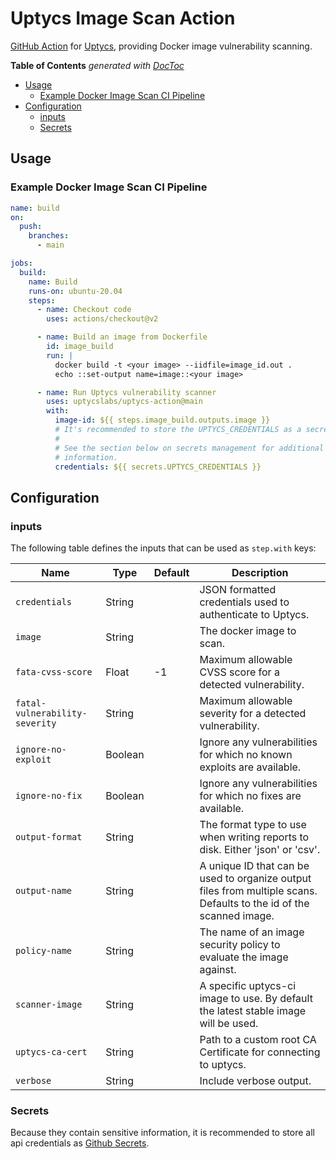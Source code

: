 # Uptycs Image Scan Action

[GitHub Action](https://github.com/features/actions) for [Uptycs](https://github.com/uptycslabs/uptycs-action), providing Docker image vulnerability scanning.

<!-- START doctoc generated TOC please keep comment here to allow auto update -->
<!-- DON'T EDIT THIS SECTION, INSTEAD RE-RUN doctoc TO UPDATE -->
**Table of Contents**  *generated with [DocToc](https://github.com/thlorenz/doctoc)*

- [Usage](#usage)
  - [Example Docker Image Scan CI Pipeline](#example-docker-image-scan-ci-pipeline)
- [Configuration](#configuration)
  - [inputs](#inputs)
  - [Secrets](#secrets)

<!-- END doctoc generated TOC please keep comment here to allow auto update -->

## Usage

### Example Docker Image Scan CI Pipeline

```yaml
name: build
on:
  push:
    branches:
      - main

jobs:
  build:
    name: Build
    runs-on: ubuntu-20.04
    steps:
      - name: Checkout code
        uses: actions/checkout@v2

      - name: Build an image from Dockerfile
        id: image_build
        run: |
          docker build -t <your image> --iidfile=image_id.out .
          echo ::set-output name=image::<your image>

      - name: Run Uptycs vulnerability scanner
        uses: uptycslabs/uptycs-action@main
        with:
          image-id: ${{ steps.image_build.outputs.image }}
          # It's recommended to store the UPTYCS_CREDENTIALS as a secrets.
          #
          # See the section below on secrets management for additional
          # information.
          credentials: ${{ secrets.UPTYCS_CREDENTIALS }}
```

## Configuration

### inputs

The following table defines the inputs that can be used as `step.with` keys:

| Name                           | Type    | Default | Description                                                                           |
|--------------------------------|---------|---------|---------------------------------------------------------------------------------------|
| `credentials`                  | String  |         | JSON formatted credentials used to authenticate to Uptycs.                            |
| `image`                        | String  |         | The docker image to scan.                                                             |
| `fata-cvss-score`              | Float   | -1      | Maximum allowable CVSS score for a detected vulnerability.                            |
| `fatal-vulnerability-severity` | String  |         | Maximum allowable severity for a detected vulnerability.                              |
| `ignore-no-exploit`            | Boolean |         | Ignore any vulnerabilities for which no known exploits are available.                 |
| `ignore-no-fix`                | Boolean |         | Ignore any vulnerabilities for which no fixes are available.                          |
| `output-format`                | String  |         | The format type to use when writing reports to disk. Either 'json' or 'csv'.          |
| `output-name`                  | String  |         | A unique ID that can be used to organize output files from multiple scans. Defaults to the id of the scanned image. |
| `policy-name`                  | String  |         | The name of an image security policy to evaluate the image against.                   |
| `scanner-image`                | String  |         | A specific uptycs-ci image to use. By default the latest stable image will be used.   |
| `uptycs-ca-cert`               | String  |         | Path to a custom root CA Certificate for connecting to uptycs.                        |
| `verbose`                      | String  |         | Include verbose output.                                                               |


### Secrets

Because they contain sensitive information, it is recommended to store all api credentials as [Github Secrets](https://docs.github.com/en/actions/security-guides/encrypted-secrets).
